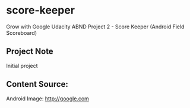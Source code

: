# score-keeper
Grow with Google Udacity ABND Project 2 - Score Keeper (Android Field Scoreboard)

## Project Note
Initial project

## Content Source:
Android Image: http://google.com
